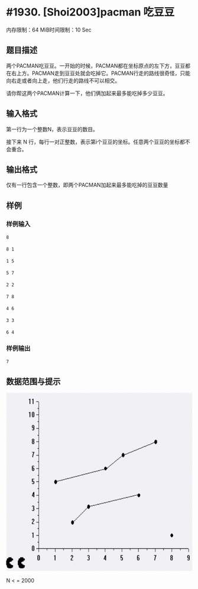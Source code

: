 # #1930. [Shoi2003]pacman 吃豆豆

内存限制：64 MiB时间限制：10 Sec

## 题目描述

两个PACMAN吃豆豆。一开始的时候，PACMAN都在坐标原点的左下方，豆豆都在右上方。PACMAN走到豆豆处就会吃掉它。PACMAN行走的路线很奇怪，只能向右走或者向上走，他们行走的路线不可以相交。 

请你帮这两个PACMAN计算一下，他们俩加起来最多能吃掉多少豆豆。 


## 输入格式

第一行为一个整数N，表示豆豆的数目。

接下来 N 行，每行一对正整数，表示第i个豆豆的坐标。任意两个豆豆的坐标都不会重合。 


## 输出格式

仅有一行包含一个整数，即两个PACMAN加起来最多能吃掉的豆豆数量

## 样例

### 样例输入

    
    8 
    
    8 1 
    
    1 5 
    
    5 7 
    
    2 2 
    
    7 8 
    
    4 6 
    
    3 3 
    
    6 4
    
    

### 样例输出

    
    7
    

## 数据范围与提示

![](images/1930.jpg) 

N < = 2000
